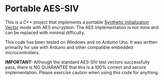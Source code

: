 Portable AES-SIV
================

This is a C++ project that implements a portable [Synthetic Initialization Vector](https://tools.ietf.org/html/rfc5297) mode with
AES encryption. The AES implementation is not mine and can be replaced with minimal difficulty.

This code has been tested on Windows and on Arduino Uno. It was written primarily for use with
Arduino and other compatible embedded microcontrollers.

**IMPORTANT:** Although the standard AES-SIV test vectors successfully pass, there is NO
GUARANTEE that this is a 100% correct and secure implementation. Please exercise caution when
using this code for anything.
